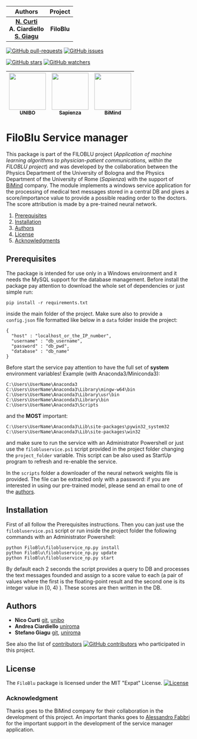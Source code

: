 | **Authors**  | **Project** |
|:------------:|:-----------:|
| [**N. Curti**](https://github.com/Nico-Curti) <br/> **A. Ciardiello** <br/> [**S. Giagu**](https://github.com/stefanogiagu)  |  **FiloBlu**  |

[![GitHub pull-requests](https://img.shields.io/github/issues-pr/Nico-Curti/FiloBlu.svg?style=plastic)](https://github.com/Nico-Curti/FiloBlu/pulls)
[![GitHub issues](https://img.shields.io/github/issues/Nico-Curti/FiloBlu.svg?style=plastic)](https://github.com/Nico-Curti/FiloBlu/issues)

[![GitHub stars](https://img.shields.io/github/stars/Nico-Curti/FiloBlu.svg?label=Stars&style=social)](https://github.com/Nico-Curti/FiloBlu/stargazers)
[![GitHub watchers](https://img.shields.io/github/watchers/Nico-Curti/FiloBlu.svg?label=Watch&style=social)](https://github.com/Nico-Curti/FiloBlu/watchers)

| [<img src="https://cdn.rawgit.com/physycom/templates/697b327d/logo_unibo.png" width="100px;"/><br /><sub><b>**UNIBO**</b></sub>](https://github.com/UniboDIFABiophysics)<br /> | [<img src="https://upload.wikimedia.org/wikipedia/it/d/d6/Sapienza_stemma.png" width="100px;"/><br /><sub><b>**Sapienza**</b></sub>](https://www.phys.uniroma1.it/fisica/)<br /> | [<img src="http://www.bimind.it/images/logo-it.png" width="100px;"/><br /><sub><b>**BiMind**</b></sub>](http://www.bimind.it/)<br /> |
| :---: | :---: | :---: |


# FiloBlu Service manager

This package is part of the FILOBLU project (*Application of machine learning algorithms to physician-patient communications, within the FILOBLU project*) and was developed by the collaboration between the Physics Department of the University of Bologna and the Physics Department of the University of Rome (*Sapienza*) with the support of [BiMind](http://www.bimind.it/it/) company.
The module implements a windows service application for the processing of medical text messages stored in a central DB and gives a score/importance value to provide a possible reading order to the doctors.
The score attribution is made by a pre-trained neural network.

1. [Prerequisites](#prerequisites)
2. [Installation](#installation)
3. [Authors](#authors)
4. [License](#license)
5. [Acknowledgments](#acknowledgments)

## Prerequisites

The package is intended for use only in a Windows environment and it needs the MySQL support for the database management.
Before install the package pay attention to download the whole set of dependencies or just simple run:

```
pip install -r requirements.txt
```

inside the main folder of the project.
Make sure also to provide a `config.json` file formatted like below in a `data` folder inside the project:

```
{
  "host" : "localhost_or_the_IP_number",
  "username" : "db_username",
  "password" : "db_pwd",
  "database" : "db_name"
}
```

Before start the service pay attention to have the full set of **system** environment variables! Example (with Anaconda3/Miniconda3):

```
C:\Users\UserName\Anaconda3
C:\Users\UserName\Anaconda3\Library\mingw-w64\bin
C:\Users\UserName\Anaconda3\Library\usr\bin
C:\Users\UserName\Anaconda3\Library\bin
C:\Users\UserName\Anaconda3\Scripts
```
and the **MOST** important:

```
C:\Users\UserName\Anaconda3\Lib\site-packages\pywin32_system32
C:\Users\UserName\Anaconda3\Lib\site-packages\win32
```

and make sure to run the service with an Administrator Powershell or just use the `filobluservice.ps1` script provided in the project folder changing the `project_folder` variable.
This script can be also used as StartUp program to refresh and re-enable the service.

In the `scripts` folder a downloader of the neural network weights file is provided.
The file can be extracted only with a password: if you are interested in using our pre-trained model, please send an email to one of the [authors](https://github.com/Nico-Curti/FiloBluService/blob/master/AUTHORS.md).


## Installation

First of all follow the Prerequisites instructions.
Then you can just use the `filobluservice.ps1` script or run inside the project folder the following commands with an Administrator Powershell:

```
python FiloBlu\filobluservice_np.py install
python FiloBlu\filobluservice_np.py update
python FiloBlu\filobluservice_np.py start
```

By default each 2 seconds the script provides a query to DB and processes the text messages founded and assign to a score value to each (a pair of values where the first is the floating-point result and the second one is its integer value in [0, 4) ).
These scores are then written in the DB.

## Authors

* **Nico Curti** [git](https://github.com/Nico-Curti), [unibo](https://www.unibo.it/sitoweb/nico.curti2)
* **Andrea Ciardiello** [uniroma](https://phd.uniroma1.it/web/ANDREA-CIARDIELLO_nP1268232_IT.aspx)
* **Stefano Giagu** [git](https://github.com/stefanogiagu), [uniroma](https://gomppublic.uniroma1.it/Docenti/Render.aspx?UID=9b08c277-5de0-4441-b3a6-d8e27d85e52f)

See also the list of [contributors](https://github.com/Nico-Curti/FiloBlu/contributors) [![GitHub contributors](https://img.shields.io/github/contributors/Nico-Curti/FiloBlu.svg?style=plastic)](https://github.com/Nico-Curti/FiloBlu/graphs/contributors/) who participated in this project.

## License

The `FiloBlu` package is licensed under the MIT "Expat" License. [![License](https://img.shields.io/github/license/mashape/apistatus.svg)](https://github.com/Nico-Curti/FiloBlu/blob/master/LICENSE.md)

### Acknowledgment

Thanks goes to the BiMind company for their collaboration in the development of this project.
An important thanks goes to [Alessandro Fabbri](https://github.com/allefabbri) for the important support in the development of the service manager application.
